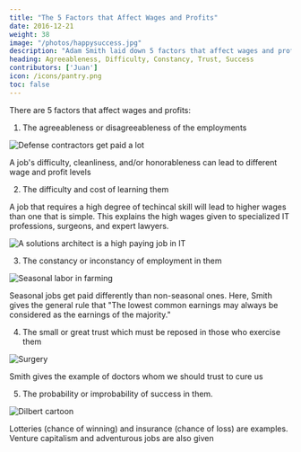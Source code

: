 ```yaml
---
title: "The 5 Factors that Affect Wages and Profits"
date: 2016-12-21
weight: 38
image: "/photos/happysuccess.jpg"
description: "Adam Smith laid down 5 factors that affect wages and profits that can be useful for employees and businesses"
heading: Agreeableness, Difficulty, Constancy, Trust, Success
contributors: ['Juan'] 
icon: /icons/pantry.png
toc: false
---
```



<!-- Are you looking for a career that gives a high salary or deciding what kind of business to establish?  -->

There are <!-- Adam Smith enumerated five --> 5 factors that affect wages and profits:

1. The agreeableness or disagreeableness of the employments

![Defense contractors get paid a lot](https://socioecons.files.wordpress.com/2016/12/73819770_ukraine_russia_moldova4_464map.gif)

A job's difficulty, cleanliness, and/or honorableness can lead to different wage and profit levels


2. The difficulty and cost of learning them

A job that requires a high degree of techincal skill will lead to higher wages than one that is simple. This explains the high wages given to specialized IT professions, surgeons, and expert lawyers.

![A solutions architect is a high paying job in IT](https://socioecons.files.wordpress.com/2016/12/solution-architect.jpg)



3. The constancy or inconstancy of employment in them

![Seasonal labor in farming](https://socioecons.files.wordpress.com/2016/12/praca-sezonowa.jpg)

Seasonal jobs get paid differently than non-seasonal ones. Here, Smith gives the general rule that "The lowest common earnings may always be considered as the earnings of the majority."



4. The small or great trust which must be reposed in those who exercise them

![Surgery](https://socioecons.files.wordpress.com/2016/12/feature1_0.jpg)

Smith gives the example of doctors whom we should trust to cure us



5. The probability or improbability of success in them.

![Dilbert cartoon](https://socioecons.files.wordpress.com/2016/12/dilbert-vc.gif)

Lotteries (chance of winning) and insurance (chance of loss) are examples. Venture capitalism and adventurous jobs are also given

